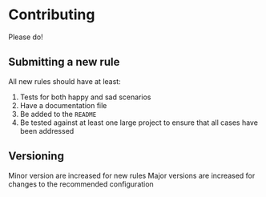 # Contributing

Please do!

## Submitting a new rule

All new rules should have at least:

1. Tests for both happy and sad scenarios
2. Have a documentation file
3. Be added to the `README`
4. Be tested against at least one large project to ensure that all cases have been addressed

## Versioning

Minor version are increased for new rules
Major versions are increased for changes to the recommended configuration